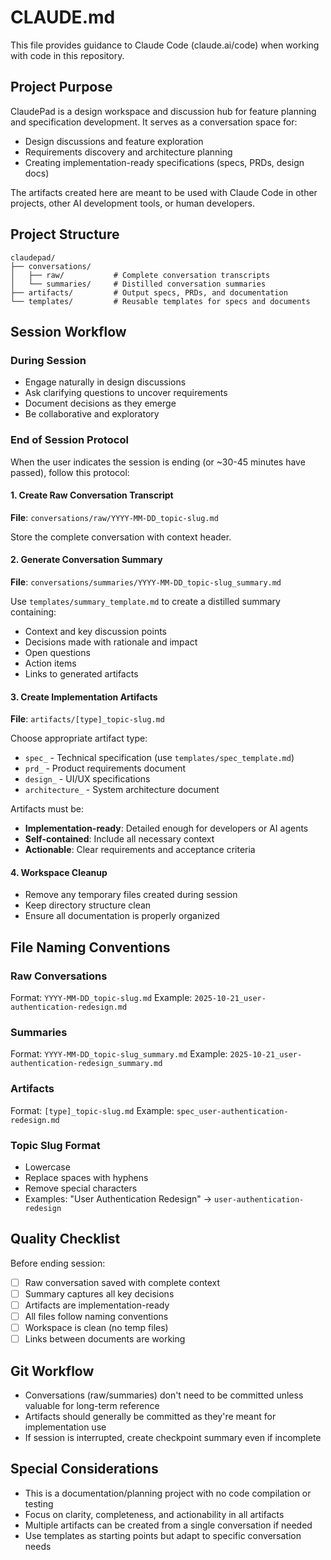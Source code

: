 # CLAUDE.md

This file provides guidance to Claude Code (claude.ai/code) when working with code in this repository.

## Project Purpose

ClaudePad is a design workspace and discussion hub for feature planning and specification development. It serves as a conversation space for:
- Design discussions and feature exploration
- Requirements discovery and architecture planning
- Creating implementation-ready specifications (specs, PRDs, design docs)

The artifacts created here are meant to be used with Claude Code in other projects, other AI development tools, or human developers.

## Project Structure

```
claudepad/
├── conversations/
│   ├── raw/           # Complete conversation transcripts
│   └── summaries/     # Distilled conversation summaries
├── artifacts/         # Output specs, PRDs, and documentation
└── templates/         # Reusable templates for specs and documents
```

## Session Workflow

### During Session
- Engage naturally in design discussions
- Ask clarifying questions to uncover requirements
- Document decisions as they emerge
- Be collaborative and exploratory

### End of Session Protocol

When the user indicates the session is ending (or ~30-45 minutes have passed), follow this protocol:

#### 1. Create Raw Conversation Transcript
**File**: `conversations/raw/YYYY-MM-DD_topic-slug.md`

Store the complete conversation with context header.

#### 2. Generate Conversation Summary
**File**: `conversations/summaries/YYYY-MM-DD_topic-slug_summary.md`

Use `templates/summary_template.md` to create a distilled summary containing:
- Context and key discussion points
- Decisions made with rationale and impact
- Open questions
- Action items
- Links to generated artifacts

#### 3. Create Implementation Artifacts
**File**: `artifacts/[type]_topic-slug.md`

Choose appropriate artifact type:
- `spec_` - Technical specification (use `templates/spec_template.md`)
- `prd_` - Product requirements document
- `design_` - UI/UX specifications
- `architecture_` - System architecture document

Artifacts must be:
- **Implementation-ready**: Detailed enough for developers or AI agents
- **Self-contained**: Include all necessary context
- **Actionable**: Clear requirements and acceptance criteria

#### 4. Workspace Cleanup
- Remove any temporary files created during session
- Keep directory structure clean
- Ensure all documentation is properly organized

## File Naming Conventions

### Raw Conversations
Format: `YYYY-MM-DD_topic-slug.md`
Example: `2025-10-21_user-authentication-redesign.md`

### Summaries
Format: `YYYY-MM-DD_topic-slug_summary.md`
Example: `2025-10-21_user-authentication-redesign_summary.md`

### Artifacts
Format: `[type]_topic-slug.md`
Example: `spec_user-authentication-redesign.md`

### Topic Slug Format
- Lowercase
- Replace spaces with hyphens
- Remove special characters
- Examples: "User Authentication Redesign" → `user-authentication-redesign`

## Quality Checklist

Before ending session:
- [ ] Raw conversation saved with complete context
- [ ] Summary captures all key decisions
- [ ] Artifacts are implementation-ready
- [ ] All files follow naming conventions
- [ ] Workspace is clean (no temp files)
- [ ] Links between documents are working

## Git Workflow

- Conversations (raw/summaries) don't need to be committed unless valuable for long-term reference
- Artifacts should generally be committed as they're meant for implementation use
- If session is interrupted, create checkpoint summary even if incomplete

## Special Considerations

- This is a documentation/planning project with no code compilation or testing
- Focus on clarity, completeness, and actionability in all artifacts
- Multiple artifacts can be created from a single conversation if needed
- Use templates as starting points but adapt to specific conversation needs
